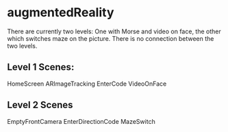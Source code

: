 # augmentedReality

There are currently two levels: One with Morse and video on face, the other which switches maze on the picture. There is no connection between the two levels.

## Level 1 Scenes:
HomeScreen
ARImageTracking
EnterCode
VideoOnFace

## Level 2 Scenes
EmptyFrontCamera
EnterDirectionCode
MazeSwitch